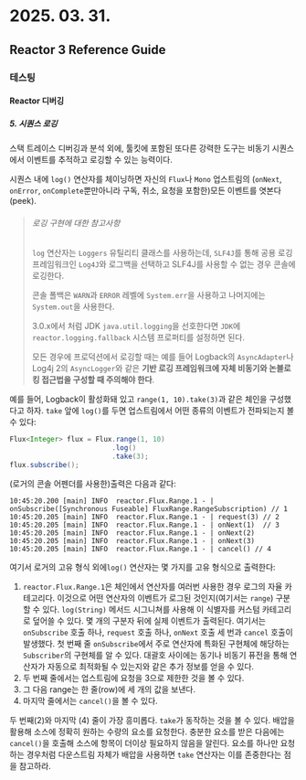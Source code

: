 # 2025. 03. 31.

## Reactor 3 Reference Guide

### 테스팅

#### Reactor 디버깅

##### 5. 시퀀스 로깅

스택 트레이스 디버깅과 분석 외에, 툴킷에 포함된 또다른 강력한 도구는 비동기 시퀀스에서 이벤트를 추적하고 로깅할 수 있는 능력이다.

시퀀스 내에 `log()` 연산자를 체이닝하면 자신의 `Flux`나 `Mono` 업스트림의 (`onNext`, `onError`, `onComplete`뿐만아니라 구독, 취소, 요청을 포함한)모든 이벤트를 엿본다(peek).

> ###### 로깅 구현에 대한 참고사항
>
> `log` 연산자는 `Loggers` 유틸리티 클래스를 사용하는데, `SLF4J`를 통해 공용 로깅 프레임워크인 `Log4J`와 로그백을 선택하고 SLF4J를 사용할 수 없는 경우 콘솔에 로깅한다.
>
> 콘솔 폴백은 `WARN`과 `ERROR` 레벨에 `System.err`을 사용하고 나머지에는 `System.out`을 사용한다.
>
> 3.0.x에서 처럼 JDK `java.util.logging`을 선호한다면 `JDK`에  `reactor.logging.fallback` 시스템 프로퍼티를 설정하면 된다.
>
> 모든 경우에 프로덕션에서 로깅할 때는 예를 들어 Logback의 `AsyncAdapter`나 Log4j 2의 `AsyncLogger`와 같은 **기반 로깅 프레임워크에 자체 비동기와 논블로킹 접근법을 구성할 때 주의해야 한다**.

예를 들어, Logback이 활성화돼 있고 `range(1, 10).take(3)`과 같은 체인을 구성했다고 하자. `take` 앞에 `log()`를 두면 업스트림에서 어떤 종류의 이벤트가 전파되는지 볼 수 있다:

```java
Flux<Integer> flux = Flux.range(1, 10)
                         .log()
                         .take(3);
flux.subscribe();
```

(로거의 콘솔 어펜더를 사용한)출력은 다음과 같다:

```
10:45:20.200 [main] INFO  reactor.Flux.Range.1 - | onSubscribe([Synchronous Fuseable] FluxRange.RangeSubscription) // 1
10:45:20.205 [main] INFO  reactor.Flux.Range.1 - | request(3) // 2
10:45:20.205 [main] INFO  reactor.Flux.Range.1 - | onNext(1)  // 3
10:45:20.205 [main] INFO  reactor.Flux.Range.1 - | onNext(2)
10:45:20.205 [main] INFO  reactor.Flux.Range.1 - | onNext(3)
10:45:20.205 [main] INFO  reactor.Flux.Range.1 - | cancel() // 4
```

여기서 로거의 고유 형식 외에`log()` 연산자는 몇 가지를 고유 형식으로 출력한다:

1. `reactor.Flux.Range.1`은 체인에서 연산자를 여러번 사용한 경우 로그의 자율 카테고리다. 이것으로 어떤 연산자의 이벤트가 로그된 것인지(여기서는 `range`) 구분할 수 있다. `log(String)` 메서드 시그니쳐를 사용해 이 식별자를 커스텀 카테고리로 덮어쓸 수 있다. 몇 개의 구분자 뒤에 실제 이벤트가 출력된다. 여기서는 `onSubscribe` 호출 하나, `request` 호출 하나, `onNext` 호출 세 번과 `cancel` 호출이 발생했다. 첫 번째 줄 `onSubscribe`에서 주로 연산자에 특화된 구현체에 해당하는 `Subscriber`의 구현체를 알 수 있다. 대괄호 사이에는 동기나 비동기 퓨전을 통해 연산자가 자동으로 최적화될 수 있는지와 같은 추가 정보를 얻을 수 있다.
2. 두 번째 줄에서는 업스트림에 요청을 3으로 제한한 것을 볼 수 있다.
3. 그 다음 range는 한 줄(row)에 세 개의 값을 보낸다.
4. 마지막 줄에서는 `cancel()`을 볼 수 있다.

두 번째(2)와 마지막 (4) 줄이 가장 흥미롭다. `take`가 동작하는 것을 볼 수 있다. 배압을 활용해 소스에 정확히 원하는 수량의 요소를 요청한다. 충분한 요소를 받은 다음에는 `cancel()`을 호출해 소스에 항목이 더이상 필요하지 않음을 알린다. 요소를 하나만 요청하는 경우처럼 다운스트림 자체가 배압을 사용하면 `take` 연산자는 이를 존중한다는 점을 참고하라.

